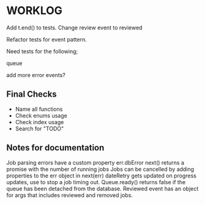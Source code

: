 # WORKLOG

Add t.end() to tests.
Change review event to reviewed

Refactor tests for event pattern.

Need tests for the following;

queue

add more error events?

## Final Checks

-   Name all functions
-   Check enums usage
-   Check index usage
-   Search for "TODO"

## Notes for documentation

Job parsing errors have a custom property err.dbError
next() returns a promise with the number of running jobs
Jobs can be cancelled by adding properties to the err object in next(err)
dateRetry gets updated on progress updates, use to stop a job timing out.
Queue.ready() returns false if the queue has been detached from the database.
Reviewed event has an object for args that includes reviewed and removed jobs.

